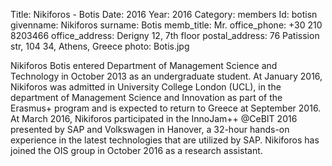 Title: Nikiforos - Botis
Date: 2016
Year: 2016
Category: members 
Id: botisn
givenname: Nikiforos
surname: Botis
memb_title: Mr.
office_phone: +30 210 8203466
office_address: Derigny 12, 7th floor
postal_address: 76 Patission str, 104 34, Athens, Greece
photo: Botis.jpg

Nikiforos Botis entered Department of Management Science and Technology in October 2013 as an undergraduate student. At January 2016, Nikiforos was admitted in University College London (UCL), in the department of Management Science and Innovation as part of the Erasmus+ program and is expected to return to Greece at September 2016. At March 2016, Nikiforos participated in the InnoJam++ @CeBIT 2016 presented by SAP and Volkswagen in Hanover, a 32-hour hands-on experience in the latest technologies that are utilized by SAP. Nikiforos has joined the OIS group in October 2016 as a research assistant. 